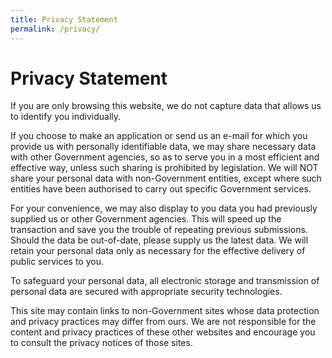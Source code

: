 ```yaml
---
title: Privacy Statement
permalink: /privacy/
---
```

Privacy Statement
=================

If you are only browsing this website, we do not capture data that allows us to identify you individually.  

If you choose to make an application or send us an e-mail for which you provide us with personally identifiable data, we may share necessary data with other Government agencies, so as to serve you in a most efficient and effective way, unless such sharing is prohibited by legislation. We will NOT share your personal data with non-Government entities, except where such entities have been authorised to carry out specific Government services.

For your convenience, we may also display to you data you had previously supplied us or other Government agencies. This will speed up the transaction and save you the trouble of repeating previous submissions. Should the data be out-of-date, please supply us the latest data. We will retain your personal data only as necessary for the effective delivery of public services to you.

To safeguard your personal data, all electronic storage and transmission of personal data are secured with appropriate security technologies.

This site may contain links to non-Government sites whose data protection and privacy practices may differ from ours. We are not responsible for the content and privacy practices of these other websites and encourage you to consult the privacy notices of those sites.